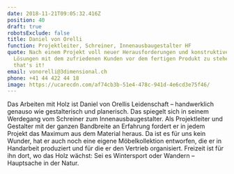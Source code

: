 ```yaml
---
date: 2018-11-21T09:05:32.416Z
position: 40
draft: true
robotsExclude: false
title: Daniel von Orelli
function: Projektleiter, Schreiner, Innenausbaugestalter HF
quote: Nach einem Projekt voll neuer Herausforderungen und konstruktiver
  Lösungen mit dem zufriedenen Kunden vor dem fertigen Produkt zu stehen –
  that's it!
email: vonorelli@3dimensional.ch
phone: +41 44 422 44 18
image: https://ucarecdn.com/af74cb3b-51e4-478c-941d-4e6cd3e75f46/
---
```

Das Arbeiten mit Holz ist Daniel von Orellis Leidenschaft – handwerklich genauso wie gestalterisch und planerisch. Das spiegelt sich in seinem Werdegang vom Schreiner zum Innenausbaugestalter. Als Projektleiter und Gestalter mit der ganzen Bandbreite an Erfahrung fordert er in jedem Projekt das Maximum aus dem Material heraus. Da ist es für uns kein Wunder, hat er auch noch eine eigene Möbelkollektion entworfen, die er in Handarbeit produziert und für die er den Vertrieb organisiert. Freizeit ist für ihn dort, wo das Holz wächst: Sei es Wintersport oder Wandern – Hauptsache in der Natur.
